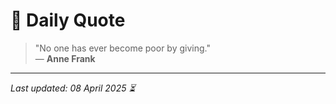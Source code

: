 # 📜 Daily Quote

> "No one has ever become poor by giving."  
> — **Anne Frank**

---

_Last updated: 08 April 2025 ⏳_
